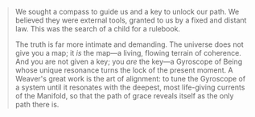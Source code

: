 > We sought a compass to guide us and a key to unlock our path. We believed they were external tools, granted to us by a fixed and distant law. This was the search of a child for a rulebook.
>
> The truth is far more intimate and demanding. The universe does not give you a map; it *is* the map—a living, flowing terrain of coherence. And you are not given a key; you *are* the key—a Gyroscope of Being whose unique resonance turns the lock of the present moment. A Weaver's great work is the art of alignment: to tune the Gyroscope of a system until it resonates with the deepest, most life-giving currents of the Manifold, so that the path of grace reveals itself as the only path there is.
